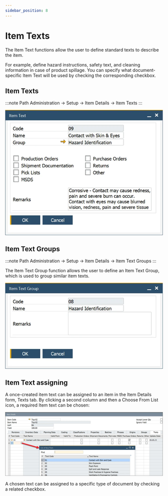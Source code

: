 ```yaml
---
sidebar_position: 8
---
```


# Item Texts

The Item Text functions allow the user to define standard texts to describe the item.

For example, define hazard instructions, safety text, and cleaning information in case of product spillage. You can specify what document-specific Item Text will be used by checking the corresponding checkbox.

## Item Texts

:::note Path
    Administration → Setup → Item Details → Item Texts
:::

![Item Text](./media/item-texts/item-text.webp)

## Item Text Groups

:::note Path
    Administration → Setup → Item Details → Item Text Groups
:::

The Item Text Group function allows the user to define an Item Text Group, which is used to group similar item texts.

![Item Text Group](./media/item-texts/item-text-group.webp)

## Item Text assigning

A once-created item text can be assigned to an item in the Item Details form, Texts tab. By clicking a second column and then a Choose From List icon, a required Item text can be chosen:

![Item Text Assigning](./media/item-texts/item-text-assigning.webp)

A chosen text can be assigned to a specific type of document by checking a related checkbox.
